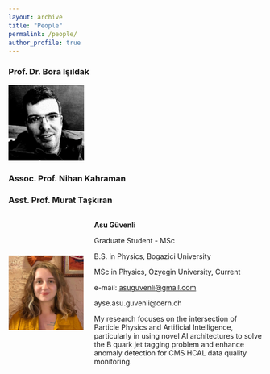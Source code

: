 ```yaml
---
layout: archive
title: "People"
permalink: /people/
author_profile: true
---
```


### Prof. Dr. Bora Işıldak

<p align="left"><img src="../images/people_images/bora_isildak.png" alt="drawing" width="150"></p>

### Assoc. Prof. Nihan Kahraman

### Asst. Prof. Murat Taşkıran


<div style="display: flex; align-items: center;">
    <img src="../images/people_images/asu_guvenli.png" alt="drawing" width="150" style="margin-right: 20px;">
    <div style="font-size: 14px;">
        <p><strong>Asu Güvenli</strong></p>
        <p>Graduate Student - MSc</p>
        <p>B.S. in Physics, Bogazici University</p>
        <p>MSc in Physics, Ozyegin University, Current</p>
        <p>e-mail: <a href="mailto:asuguvenli@gmail.com">asuguvenli@gmail.com</a></p>
        <p>ayse.asu.guvenli@cern.ch</p>
        <p>My research focuses on the intersection of Particle Physics and Artificial Intelligence, particularly in using novel AI architectures to solve the B quark jet tagging problem and enhance anomaly detection for CMS HCAL data quality monitoring.</p>
    </div>
</div>

